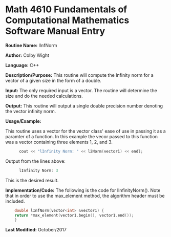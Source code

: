 # Math 4610 Fundamentals of Computational Mathematics Software Manual Entry

**Routine Name:**           lInfNorm

**Author:** Colby Wight

**Language:** C++

**Description/Purpose:**  This routine will compute the Infinity norm for a vector of a given size in the form of a double.

**Input:** The only required input is a vector. The routine will determine the size and do the needed calculations.

**Output:** This routine will output a single double precision number denoting the vector infinity norm.


**Usage/Example:**

This routine uses a vector for the vector class' ease of use in passing it as a paramter of a function. In this example the vecor passed to this function was a vector containing three elements 1, 2, and 3.
```C++
      cout << "lInfinity Norm: " << l2Norm(vector1) << endl;
```      

Output from the lines above:
```C++
      lInfinity Norm: 3
```
This is the desired result.

**Implementation/Code:** The following is the code for lInfinityNorm(). Note that in order to use the max_element method, the algorithm header must be included.
```C++
    double lInfNorm(vector<int> &vector1) {
    return *max_element(vector1.begin(), vector1.end());
    } 
```    

**Last Modified:** October/2017
